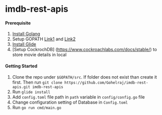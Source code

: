# imdb-rest-apis

#### Prerequisite

1. [Install Golang](https://golang.org/doc/install)
2. Setup GOPATH [Link1](https://golang.org/doc/code.html#GOPATH) and [Link2](https://github.com/golang/go/wiki/GOPATH)
3. [Install Glide](https://github.com/Masterminds/glide)
4. [Setup CockrochDB] (https://www.cockroachlabs.com/docs/stable/) to store movie details in local

#### Getting Started

1. Clone the repo under `$GOPATH/src`. If folder does not exist than create it first. Then run `git clone https://github.com/Gohelraj/imdb-rest-apis.git imdb-rest-apis`
2. Run `glide install`
3. Add `config.toml` file path in `path` variable in `config/config.go` file
4. Change configuration setting of Database in `Config.toml`
4. Run `go run cmd/main.go`